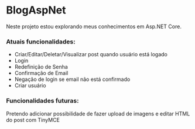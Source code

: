 # BlogAspNet

Neste projeto estou explorando meus conhecimentos em Asp.NET Core.

### Atuais funcionalidades:

- Criar/Editar/Deletar/Visualizar post quando usuário está logado
- Login
- Redefinição de Senha
- Confirmação de Email
- Negação de login se email não está confirmado
- Criar usuário

### Funcionalidades futuras:

Pretendo adicionar possibilidade de fazer upload de imagens e editar HTML do post com TinyMCE


